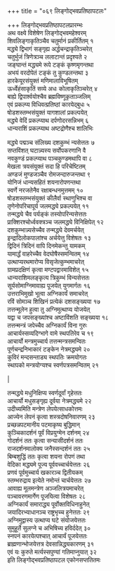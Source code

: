 +++
title = "०६९ लिङ्गोद्भवप्रतिष्ठापटलः"

+++
लिङ्गोद्भवप्रतिष्ठापटलप्रारम्भः    
अथ वक्ष्ये विशेषेण लिङ्गोद्भवमहेश्वरम्  
शिवलिङ्गाकृतिञ्चैव चतुर्मानं प्रकीर्तितम् १  
मद्ध्ये द्विभागं सङ्गृह्य अर्द्धचन्द्राकृतिञ्चरेत्  
चतुर्भुजं त्रिणेत्रञ्च ललाटान्तं प्रदृश्यते २  
जङ्घान्तं मद्ध्यमे रूपे टङ्कं कृष्णमृगन्तथा  
अभयं वरदोपेतं टङ्कं तु कुण्डलन्तथा ३  
हारकेयूरसंयुक्तं मणिमालाविभूषितम्  
ऊर्ध्वेहंसाकृतिं सव्ये अधः कोलाकृतिञ्चरेत् ४  
बाह्ये द्विपार्श्वयोश्चैव ब्रह्मविष्णूकृताञ्जलिम्  
एवं प्रकल्प्य विधिवत्प्रतिष्ठां कारयेद्बुधः ५  
षोडशस्तम्भसंयुक्तं यागशालां प्रकल्पयेत्  
मद्ध्ये वेदिं प्रकल्प्याथ दर्पणोदरसन्निभम् ६  
धान्यराशिं प्रकल्प्याथ अष्टद्रोणैश्च शालिभिः  

मद्ध्ये पद्मञ्च संलिख्य दशकुम्भं न्यसेत्ततः ७  
सप्तविंशत् घटान्न्यस्य सर्वोपकरणानि वै  
नवकुण्डं प्रकल्प्याथ पञ्चकुण्डमथापि वा ८  
मेखला त्रयसंयुक्तं सदा हि परिचेष्टितम्  
अण्डजं मुण्डजञ्चैव रोमजन्दारुजन्तथा ९  
योनिजं धान्यसहितं शयनारोपणन्तथा  
स्वर्णे नरजतेनैव रक्षाबन्धनमुत्तमम् १०  
षोडशस्तम्भसंयुक्तं कीलैर्वा स्थाणुभिश्च वा  
तृणेनोपरिचापूर्य जलमद्ध्ये प्रकल्पयेत् ११  
तन्मद्ध्ये चैव पर्यङ्कं तस्योपरिन्यसेत्ततः  
प्राक्शिरश्चोर्ध्ववक्त्रञ्च जलमद्ध्ये विनिक्षिपेत् १२  
दशकुम्भान्न्यसेच्चैव तन्मद्ध्ये देवमर्चयेत्  
इन्द्रादिलोकपालांश्च अर्चयेत्तु विशेषतः १३  
द्विदिनं त्रिदिनं वापि दिनमेकन्तु यामकम्  
यामार्द्धं वाहरेच्चैव वेदघोषैस्समन्वितम् १४  
उत्थाप्यरथमारोप्य विसृजेत्कुम्भमाचरेत्  
ग्रामप्रदक्षिणं कृत्वा मण्टपद्वारमाविशेत् १५  
धान्यराशिमलङ्कृत्य त्रिकुम्भं विन्यसेत्ततः  
सूर्यसोमाग्निमावाह्य पूजयेत् युगमार्गतः १६  
उत्तराभिमुखो भूत्वा अग्निकार्यं समाचरेत्  
रविं सोमञ्च शिखिनं प्रत्येकं दशसङ्ख्यया १७  
तत्तन्मूलेन हुत्वा तु अग्निमुत्थाप्य योजयेत्  
यद्वा च जपसङ्ख्यांश्च अष्टाविंशति सङ्ख्यया १८  
तत्तन्मन्त्रं जपेच्चैव अग्निकार्यं विना गुरुः  
आचार्यस्सव्यदिग्भागे वामे स्थपतिरेव च १९  
आचार्यो मन्त्रमुच्चार्य तत्तन्मन्त्रसमन्वितः  
पूर्णचन्द्रनिभाकारं टङ्केन नेत्रमद्ध्यमे २०  
कुविरं मन्दसन्ताड्य स्थपतिः क्रमयोगतः  
स्थापको मन्त्रयोग्यश्च स्वर्णपत्रसमन्वितम् २१  

|  

तन्मद्ध्ये मधुनिक्षिप्य स्वर्णदूर्वां गृहेत्ततः  
आचार्यो मधुसङ्गृह्य दूर्वया नेत्रमद्ध्यमे २२  
उदीच्यमिति मन्त्रेण लेपयेत्साधकोत्तमः  
आज्येन लेपनं कृत्वा शस्त्रदोषनिवारणम् २३  
प्रच्छन्नपटमानीय पटमाकृष्य बुद्धिमान्  
कुञ्चिकादर्शनं पूर्वं विप्रयुग्मेन दर्शनम् २४  
गोदर्शनं ततः कृत्वा सन्यासीदर्शनं ततः  
राजदर्शनमालोक्य जनैस्सन्दर्शनं ततः २५  
बिम्बशुद्धिं ततः कृत्वा शयना रोपणं तथा  
वेदिका मद्ध्यमे पूज्य पूर्ववच्चार्चयेत्ततः २६  
प्रणवं पूर्वमुच्चार्य खकारञ्च द्वितीयकम्  
स्तम्भरुद्राय इत्येते नमोन्तं चार्चयेत्ततः २७  
आवाह्य मूलमन्त्रेण अञ्जलित्रयमाचरेत्  
पञ्चावरणमार्गेण पूजयित्वा विशेषतः २८  
अग्निकार्यं समाराद्ध्य पूर्वोक्तविधिनाहुनेत्  
जयादिरभ्याधानञ्च राष्ट्रभृच्च हुनेत्ततः २९  
अग्निमुद्वास्य उत्थाप्य घटे संयोजयेत्ततः  
सुमुहूर्ते सुलग्ने च अभिषिच्य हविर्ददेत् ३०  
स्नपनं कारयेत्पश्चात् आचार्यं पूजयेत्ततः  
ब्राह्मणान्भोजयेत्तत्र देवसान्निद्ध्यकारणम् ३१  
एवं यः कुरुते मर्त्यस्सपुण्यां गतिमाप्नुयात् ३२  
इति लिङ्गोद्भवप्रतिष्ठापटल एकोनसप्ततितमः  
